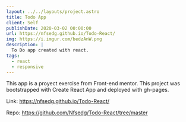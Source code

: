 ```yaml
---
layout: ../../layouts/project.astro
title: Todo App
client: Self
publishDate: 2020-03-02 00:00:00
url: https://nfsedg.github.io/Todo-React/
img: https://i.imgur.com/bedzAnW.png
description: |
  To Do app created with react.
tags:
  - react
  - responsive
---
```


This app is a proyect exercise from Front-end mentor.
This project was bootstrapped with Create React App and deployed with gh-pages.

Link:
https://nfsedg.github.io/Todo-React/

Repo:
https://github.com/Nfsedg/Todo-React/tree/master